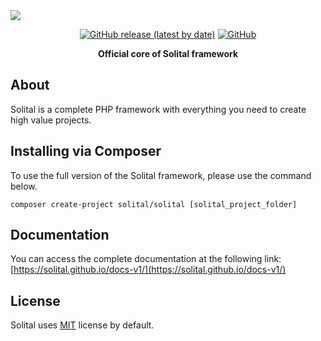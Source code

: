 <img src="https://res.cloudinary.com/bdlsltfmk/image/upload/v1593342725/Solital_logo/solital-logo_iyoo2u.png" align="center">

<p align="center">
  <a href="https://github.com/solital/core/releases"><img alt="GitHub release (latest by date)" src="https://img.shields.io/github/v/release/solital/core?style=flat-square"></a>
  <a href="https://github.com/solital/core/blob/master/LICENSE"><img alt="GitHub" src="https://img.shields.io/github/license/solital/core?style=flat-square"></a>
</p>

<p align="center">
  <strong>Official core of Solital framework</strong>
</p>

## About

Solital is a complete PHP framework with everything you need to create high value projects.

## Installing via Composer

To use the full version of the Solital framework, please use the command below.

```
composer create-project solital/solital [solital_project_folder]
```

## Documentation

You can access the complete documentation at the following link: [https://solital.github.io/docs-v1/](https://solital.github.io/docs-v1/)

## License

Solital uses [MIT](https://github.com/solital/solital/blob/master/LICENSE) license by default.
